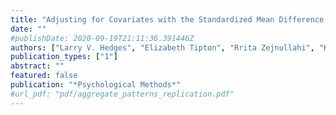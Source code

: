```yaml
---
title: "Adjusting for Covariates with the Standardized Mean Difference Effect Size"
date: ""
#publishDate: 2020-09-19T21:11:36.391446Z
authors: ["Larry V. Hedges", "Elizabeth Tipton", "Rrita Zejnullahi", "Karina G. Diaz"]
publication_types: ["1"]
abstract: ""
featured: false
publication: "*Psychological Methods*"
#url_pdf: "pdf/aggregate_patterns_replication.pdf"
---
```


